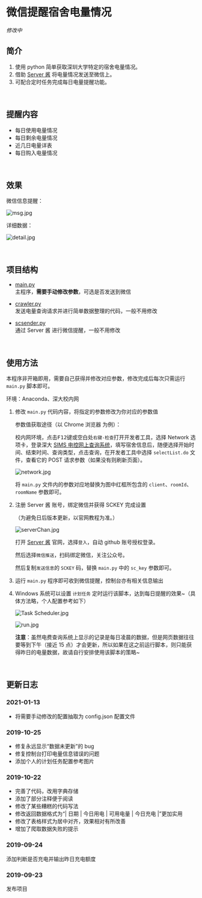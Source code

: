 # 微信提醒宿舍电量情况

*修改中*

## 简介

1. 使用 python 简单获取深圳大学特定的宿舍电量情况。
2. 借助 [Server 酱](http://sc.ftqq.com) 将电量情况发送至微信上。
3. 可配合定时任务完成每日电量提醒功能。

<br/>

## 提醒内容

- 每日使用电量情况
- 每日剩余电量情况
- 近几日电量详表
- 每日购入电量情况

<br/>

## 效果

微信信息提醒：

![msg.jpg](https://i.loli.net/2019/10/22/9pOLRsrvIWe5Tqn.jpg)

详细数据：

![detail.jpg](https://i.loli.net/2019/10/22/H2w1zFVvcltLjA6.jpg)

<br/>

## 项目结构

- [main.py](main.py)  
  主程序，**需要手动修改参数**，可选是否发送到微信

- [crawler.py](crawler.py)  
  发送电量查询请求并进行简单数据整理的代码，一般不用修改

- [scsender.py](scsender.py)  
  通过 Server 酱 进行微信提醒，一般不用修改

<br/>

## 使用方法

本程序非开箱即用，需要自己获得并修改对应参数，修改完成后每次只需运行 `main.py` 脚本即可。

环境：Anaconda、深大校内网

1. 修改 `main.py` 代码内容，将指定的参数修改为你对应的参数值

   参数值获取途径（以 Chrome 浏览器 为例）：

   校内网环境，点击<kbd>F12</kbd>键或空白处`右键-检查`打开开发者工具，选择 Network 选项卡，登录深大 [SIMS 电控网上查询系统](http://192.168.84.3:9090/cgcSims/)，填写宿舍信息后，随便选择开始时间、结束时间、查询类型，点击查询，在开发者工具中选择 `selectList.do` 文件，查看它的 POST 请求参数（如果没有则刷新页面）。

   ![network.jpg](https://ftp.bmp.ovh/imgs/2019/09/2021ada6023d5368.jpg)

   将 `main.py` 文件内的参数对应地替换为图中红框所包含的 `client`、`roomId`、`roomName` 参数即可。

2. 注册 Server 酱 账号，绑定微信并获得 SCKEY 完成设置

   （为避免日后版本更新，以官网教程为准。）

   ![serverChan.jpg](https://ftp.bmp.ovh/imgs/2019/09/274ff356c8a14998.jpg)

   打开 [Server 酱](http://sc.ftqq.com/) 官网，选择`登入`，自动 github 账号授权登录。

   然后选择`微信推送`，扫码绑定微信，关注公众号。

   然后复制`发送信息`的 `SCKEY` 码，替换 `main.py` 中的 `sc_key` 参数即可。

3. 运行 `main.py` 程序即可收到微信提醒，控制台亦有相关信息输出

4. Windows 系统可以设置 `计划任务` 定时运行该脚本，达到每日提醒的效果~（具体方法略，个人配置参考如下）

   ![Task Scheduler.jpg](https://i.loli.net/2019/10/25/93JpyXjEvGKDkli.jpg)

   ![run.jpg](https://i.loli.net/2019/10/25/QYAdxJuFnBIOPp7.jpg)

   **注意**：虽然电费查询系统上显示的记录是每日凌晨的数据，但是网页数据往往要等到下午（接近 15 点）才会更新，所以如果在这之前运行脚本，则只能获得昨日的电量数据，故请自行安排使用该脚本的策略~

<br/>

## 更新日志

### 2021-01-13

- 将需要手动修改的配置抽取为 config.json 配置文件

### 2019-10-25

- 修复永远显示“数据未更新”的 bug
- 修复控制台打印电量信息错误的问题
- 添加个人的计划任务配置参考图片

### 2019-10-22

- 完善了代码，改用字典存储
- 添加了部分注释便于阅读
- 修改了某些糟糕的代码写法
- 修改返回数据格式为“| 日期 | 今日用电 | 可用电量 | 今日充电 |”更加实用
- 修改了表格样式为居中对齐，效果相对有所改善
- 增加了爬取数据失败的提示

### 2019-09-24

添加判断是否充电并输出昨日充电额度

### 2019-09-23

发布项目

<br/>
